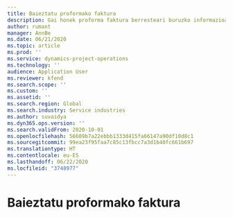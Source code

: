 ```yaml
---
title: Baieztatu proformako faktura
description: Gai honek proforma faktura berresteari buruzko informazioa eskaintzen du.
author: rumant
manager: AnnBe
ms.date: 06/21/2020
ms.topic: article
ms.prod: ''
ms.service: dynamics-project-operations
ms.technology: ''
audience: Application User
ms.reviewer: kfend
ms.search.scope: ''
ms.custom: ''
ms.assetid: ''
ms.search.region: Global
ms.search.industry: Service industries
ms.author: suvaidya
ms.dyn365.ops.version: ''
ms.search.validFrom: 2020-10-01
ms.openlocfilehash: 56609b7a22ebbb1333d415fa66147a90df10d8c1
ms.sourcegitcommit: 99ea23f95faa7c85c13fbcc7a3d1b40fc661b697
ms.translationtype: HT
ms.contentlocale: eu-ES
ms.lasthandoff: 06/22/2020
ms.locfileid: "3748977"
---
```

# <a name="confirming-a-proforma-invoice"></a>Baieztatu proformako faktura
